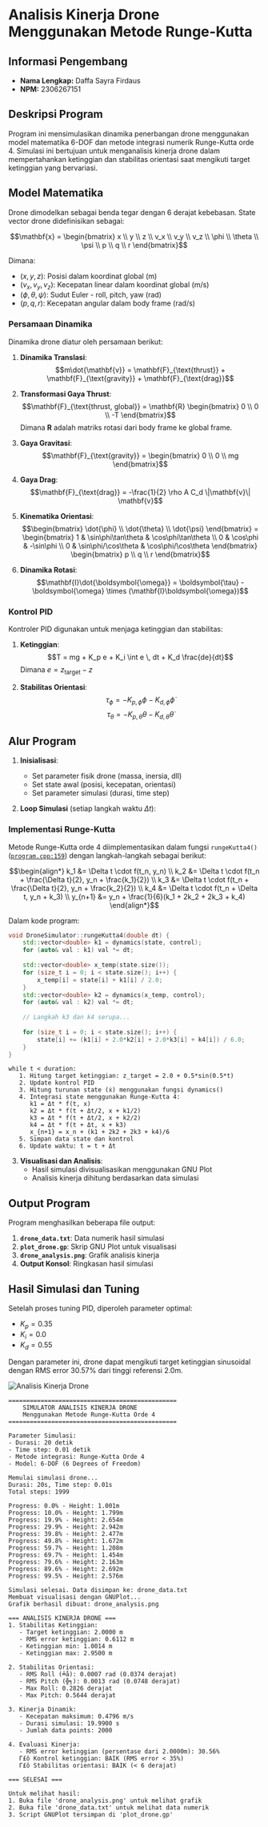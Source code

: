 # Analisis Kinerja Drone Menggunakan Metode Runge-Kutta

## Informasi Pengembang
- **Nama Lengkap:** Daffa Sayra Firdaus
- **NPM:** 2306267151

## Deskripsi Program
Program ini mensimulasikan dinamika penerbangan drone menggunakan model matematika 6-DOF dan metode integrasi numerik Runge-Kutta orde 4. Simulasi ini bertujuan untuk menganalisis kinerja drone dalam mempertahankan ketinggian dan stabilitas orientasi saat mengikuti target ketinggian yang bervariasi.

## Model Matematika
Drone dimodelkan sebagai benda tegar dengan 6 derajat kebebasan. State vector drone didefinisikan sebagai:

$$\mathbf{x} = \begin{bmatrix} x \\ y \\ z \\ v_x \\ v_y \\ v_z \\ \phi \\ \theta \\ \psi \\ p \\ q \\ r \end{bmatrix}$$

Dimana:
- $(x,y,z)$: Posisi dalam koordinat global (m)
- $(v_x,v_y,v_z)$: Kecepatan linear dalam koordinat global (m/s)
- $(\phi,\theta,\psi)$: Sudut Euler - roll, pitch, yaw (rad)
- $(p,q,r)$: Kecepatan angular dalam body frame (rad/s)

### Persamaan Dinamika
Dinamika drone diatur oleh persamaan berikut:

1. **Dinamika Translasi**:
   $$m\dot{\mathbf{v}} = \mathbf{F}_{\text{thrust}} + \mathbf{F}_{\text{gravity}} + \mathbf{F}_{\text{drag}}$$

2. **Transformasi Gaya Thrust**:
   $$\mathbf{F}_{\text{thrust, global}} = \mathbf{R} \begin{bmatrix} 0 \\ 0 \\ -T \end{bmatrix}$$
   Dimana $\mathbf{R}$ adalah matriks rotasi dari body frame ke global frame.

3. **Gaya Gravitasi**:
   $$\mathbf{F}_{\text{gravity}} = \begin{bmatrix} 0 \\ 0 \\ mg \end{bmatrix}$$

4. **Gaya Drag**:
   $$\mathbf{F}_{\text{drag}} = -\frac{1}{2} \rho A C_d \|\mathbf{v}\| \mathbf{v}$$

5. **Kinematika Orientasi**:
   $$\begin{bmatrix} \dot{\phi} \\ \dot{\theta} \\ \dot{\psi} \end{bmatrix} = 
   \begin{bmatrix} 
   1 & \sin\phi\tan\theta & \cos\phi\tan\theta \\
   0 & \cos\phi & -\sin\phi \\
   0 & \sin\phi/\cos\theta & \cos\phi/\cos\theta 
   \end{bmatrix} \begin{bmatrix} p \\ q \\ r \end{bmatrix}$$

6. **Dinamika Rotasi**:
   $$\mathbf{I}\dot{\boldsymbol{\omega}} = \boldsymbol{\tau} - \boldsymbol{\omega} \times (\mathbf{I}\boldsymbol{\omega})$$

### Kontrol PID
Kontroler PID digunakan untuk menjaga ketinggian dan stabilitas:

1. **Ketinggian**:
   $$T = mg + K_p e + K_i \int e \, dt + K_d \frac{de}{dt}$$
   Dimana $e = z_{\text{target}} - z$

2. **Stabilitas Orientasi**:
   $$\tau_{\phi} = -K_{p,\phi} \phi - K_{d,\phi} \dot{\phi}$$
   $$\tau_{\theta} = -K_{p,\theta} \theta - K_{d,\theta} \dot{\theta}$$

## Alur Program
1. **Inisialisasi**:
   - Set parameter fisik drone (massa, inersia, dll)
   - Set state awal (posisi, kecepatan, orientasi)
   - Set parameter simulasi (durasi, time step)

2. **Loop Simulasi** (setiap langkah waktu $\Delta t$):
### Implementasi Runge-Kutta
Metode Runge-Kutta orde 4 diimplementasikan dalam fungsi `rungeKutta4()` ([`program.cpp:159`](program.cpp:159)) dengan langkah-langkah sebagai berikut:

$$\begin{align*}
k_1 &= \Delta t \cdot f(t_n, y_n) \\
k_2 &= \Delta t \cdot f(t_n + \frac{\Delta t}{2}, y_n + \frac{k_1}{2}) \\
k_3 &= \Delta t \cdot f(t_n + \frac{\Delta t}{2}, y_n + \frac{k_2}{2}) \\
k_4 &= \Delta t \cdot f(t_n + \Delta t, y_n + k_3) \\
y_{n+1} &= y_n + \frac{1}{6}(k_1 + 2k_2 + 2k_3 + k_4)
\end{align*}$$

Dalam kode program:
```cpp
void DroneSimulator::rungeKutta4(double dt) {
    std::vector<double> k1 = dynamics(state, control);
    for (auto& val : k1) val *= dt;
    
    std::vector<double> x_temp(state.size());
    for (size_t i = 0; i < state.size(); i++) {
        x_temp[i] = state[i] + k1[i] / 2.0;
    }
    std::vector<double> k2 = dynamics(x_temp, control);
    for (auto& val : k2) val *= dt;
    
    // Langkah k3 dan k4 serupa...
    
    for (size_t i = 0; i < state.size(); i++) {
        state[i] += (k1[i] + 2.0*k2[i] + 2.0*k3[i] + k4[i]) / 6.0;
    }
}
```
   ```plaintext
   while t < duration:
      1. Hitung target ketinggian: z_target = 2.0 + 0.5*sin(0.5*t)
      2. Update kontrol PID
      3. Hitung turunan state (ẋ) menggunakan fungsi dynamics()
      4. Integrasi state menggunakan Runge-Kutta 4:
         k1 = Δt * f(t, x)
         k2 = Δt * f(t + Δt/2, x + k1/2)
         k3 = Δt * f(t + Δt/2, x + k2/2)
         k4 = Δt * f(t + Δt, x + k3)
         x_{n+1} = x_n + (k1 + 2k2 + 2k3 + k4)/6
      5. Simpan data state dan kontrol
      6. Update waktu: t = t + Δt
   ```

3. **Visualisasi dan Analisis**:
   - Hasil simulasi divisualisasikan menggunakan GNU Plot
   - Analisis kinerja dihitung berdasarkan data simulasi

## Output Program
Program menghasilkan beberapa file output:
1. **`drone_data.txt`**: Data numerik hasil simulasi
2. **`plot_drone.gp`**: Skrip GNU Plot untuk visualisasi
3. **`drone_analysis.png`**: Grafik analisis kinerja
4. **Output Konsol**: Ringkasan hasil simulasi

## Hasil Simulasi dan Tuning
Setelah proses tuning PID, diperoleh parameter optimal:
- $K_p = 0.35$
- $K_i = 0.0$
- $K_d = 0.55$

Dengan parameter ini, drone dapat mengikuti target ketinggian sinusoidal dengan RMS error 30.57% dari tinggi referensi 2.0m.

![Analisis Kinerja Drone](drone_analysis.png)

```
===============================================
    SIMULATOR ANALISIS KINERJA DRONE
    Menggunakan Metode Runge-Kutta Orde 4
===============================================

Parameter Simulasi:
- Durasi: 20 detik
- Time step: 0.01 detik
- Metode integrasi: Runge-Kutta Orde 4
- Model: 6-DOF (6 Degrees of Freedom)

Memulai simulasi drone...
Durasi: 20s, Time step: 0.01s
Total steps: 1999

Progress: 0.0% - Height: 1.001m
Progress: 10.0% - Height: 1.799m
Progress: 19.9% - Height: 2.654m
Progress: 29.9% - Height: 2.942m
Progress: 39.8% - Height: 2.477m
Progress: 49.8% - Height: 1.672m
Progress: 59.7% - Height: 1.208m
Progress: 69.7% - Height: 1.454m
Progress: 79.6% - Height: 2.163m
Progress: 89.6% - Height: 2.692m
Progress: 99.5% - Height: 2.576m

Simulasi selesai. Data disimpan ke: drone_data.txt
Membuat visualisasi dengan GNUPlot...
Grafik berhasil dibuat: drone_analysis.png

=== ANALISIS KINERJA DRONE ===
1. Stabilitas Ketinggian:
   - Target ketinggian: 2.0000 m
   - RMS error ketinggian: 0.6112 m
   - Ketinggian min: 1.0014 m
   - Ketinggian max: 2.9500 m

2. Stabilitas Orientasi:
   - RMS Roll (╧å): 0.0007 rad (0.0374 derajat)
   - RMS Pitch (╬╕): 0.0013 rad (0.0748 derajat)
   - Max Roll: 0.2826 derajat
   - Max Pitch: 0.5644 derajat

3. Kinerja Dinamik:
   - Kecepatan maksimum: 0.4796 m/s
   - Durasi simulasi: 19.9900 s
   - Jumlah data points: 2000

4. Evaluasi Kinerja:
   - RMS error ketinggian (persentase dari 2.0000m): 30.56%
   Γ£ô Kontrol ketinggian: BAIK (RMS error < 35%)
   Γ£ô Stabilitas orientasi: BAIK (< 6 derajat)

=== SELESAI ===

Untuk melihat hasil:
1. Buka file 'drone_analysis.png' untuk melihat grafik
2. Buka file 'drone_data.txt' untuk melihat data numerik
3. Script GNUPlot tersimpan di 'plot_drone.gp'
```
